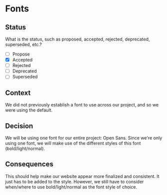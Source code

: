 
# Fonts

## Status

What is the status, such as proposed, accepted, rejected, deprecated, superseded, etc.?

- [ ] Propose
- [X] Accepted
- [ ] Rejected
- [ ] Deprecated
- [ ] Superseded

## Context

We did not previously establish a font to use across our project, and so we were using the default.

## Decision

We will be using one font for our entire project: Open Sans. Since we're only using one font, we will make use of the different styles of this font (bold/light/normal).

## Consequences

This should help make our website appear more finalized and consistent. It just has to be added to the style. However, we still have to consider when/where to use bold/light/normal as the font style of choice. 
